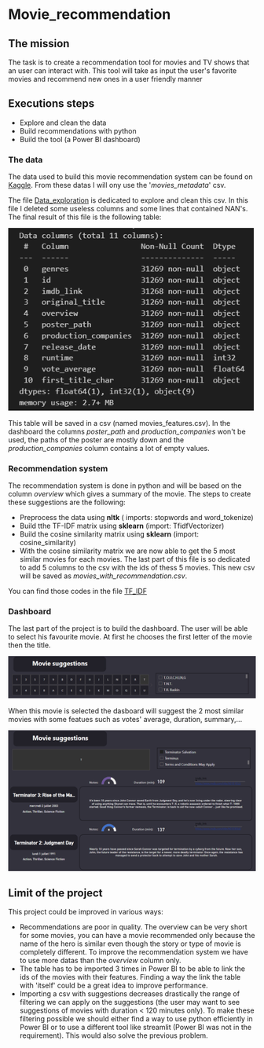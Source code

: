 # Movie_recommendation

## The mission

The task is to create a recommendation tool for movies and TV shows that an user can interact with. This tool will take as input the user's favorite movies and recommend new ones in a user friendly manner

## Executions steps

* Explore and clean the data
* Build recommendations with python
* Build the tool (a Power BI dashboard)

### The data

The data used to build this movie recommendation system can be found on [Kaggle](https://www.kaggle.com/datasets/rounakbanik/the-movies-dataset). From these datas I will ony use the '_movies_metadata_' csv.

The file [Data_exploration](./Codes/Data_exploration.ipynb) is dedicated to explore and clean this csv. In this file I deleted some useless columns and some lines that contained NAN's. The final result of this file is the following table:

<img title="table" alt="table" src="./Images/movies_features_table.png" width="500">

This table will be saved in a csv (named movies_features.csv). In the dashboard the columns _poster_path_ and _production_companies_ won't be used, the paths of the poster are mostly down and the _production_companies_ column contains a lot of empty values.

### Recommendation system

The recommendation system is done in python and will be based on the column _overview_ which gives a summary of the movie. The steps to create these suggestions are the following:
* Preprocess the data using __nltk__ ( imports: stopwords and word_tokenize)
* Build tthe TF-IDF matrix using __sklearn__ (import: TfidfVectorizer)
* Build the cosine similarity matrix using __sklearn__ (import: cosine_similarity)
* With the cosine similarity matrix we are now able to get the 5 most similar movies for each movies. The last part of this file is so dedicated to add 5 columns to the csv with the ids of thess 5 movies. This new csv will be saved as _movies_with_recommendation.csv_.

You can find those codes in the file [TF_IDF](./Codes/TF_IDF.ipynb)

### Dashboard
 The last part of the project is to build the dashboard. The user will be able to select his favourite movie. At first he chooses the first letter of the movie then the title.
 
<img title="table" alt="table" src="./Images/selection_movie.png" width="800">

When this movie is selected the dasboard will suggest the 2 most similar movies with some featues such as votes' average, duration, summary,...

<img title="table" alt="table" src="./Images/dashboard.png" width="900">

## Limit of the project
This project could be improved in various ways:
* Recommendations are poor in quality. The overview can be very short for some movies, you can have a movie recommended only because the name of the hero is similar even though the story or type of movie is completely different. To improve the recommendation system we have to use more datas than the _overview_ column only.
* The table has to be imported 3 times in Power BI to be able to link the ids of the movies with their features. Finding a way the link the table with 'itself' could be a great idea to improve performance.
* Importing a csv with suggestions decreases drastically the range of filtering we can apply on the suggestions (the user may want to see suggestions of movies with duration < 120 minutes only). To make these filtering possible we should either find a way to use python efficiently in Power BI or to use a different tool like streamlit (Power BI was not in the requirement). This would also solve the previous problem.
